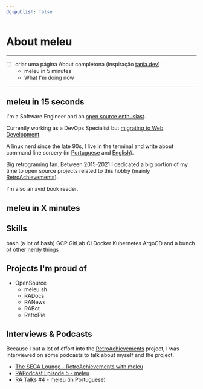 ```yaml
---
dg-publish: false
---
```


# About meleu

---

- [ ] criar uma página About completona (inspiração [tania.dev](https://tania.dev/me/))
    - meleu in 5 minutes
    - What I'm doing now

---


## meleu in 15 seconds

I'm a Software Engineer and an [open source enthusiast](https://github.com/meleu).

Currently working as a DevOps Specialist but [migrating to Web Development](/from-devops-to-webdev).

A linux nerd since the late 90s, I live in the terminal and write about command line sorcery (in [Portuguese](https://meleu.sh/) and [English](https://meleu.hashnode.dev/tag/linux)).

Big retrograming fan. Between 2015-2021 I dedicated a big portion of my time to open source projects related to this hobby (mainly [RetroAchievements](https://retroachievements.org)).

I'm also an avid book reader.

## meleu in X minutes


## Skills

bash (a lot of bash)
GCP
GitLab CI
Docker
Kubernetes
ArgoCD
and a bunch of other nerdy things

## Projects I'm proud of

- OpenSource
    - meleu.sh
    - RADocs
    - RANews
    - RABot
    - RetroPie



## Interviews & Podcasts

Because I put a lot of effort into the [RetroAchievements](https://retroachievements.org) project, I was interviewed on some podcasts to talk about myself and the project.

- [The SEGA Lounge - RetroAchievements with meleu](https://www.thesegalounge.com/133-retroachievements/)
- [RAPodcast Episode 5 - meleu](https://youtu.be/49vgbPt9MWA)
- [RA Talks #4 - meleu](https://youtu.be/XtXbugukhAU) (in Portuguese)


